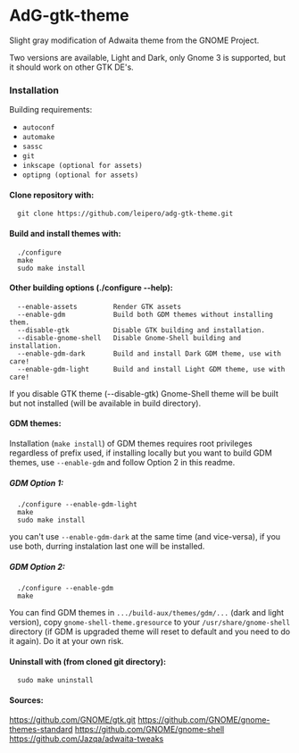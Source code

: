# AdG-gtk-theme
Slight gray modification of Adwaita theme from the GNOME Project.

Two versions are available, Light and Dark, only Gnome 3 is supported, but it should work on other GTK DE's.

### Installation
Building requirements:
* `autoconf`
* `automake`
* `sassc`
* `git`
* `inkscape (optional for assets)`
* `optipng (optional for assets)`

#### Clone repository with:

      git clone https://github.com/leipero/adg-gtk-theme.git
      
#### Build and install themes with:

      ./configure
      make
      sudo make install
      
#### Other building options (./configure --help):

      --enable-assets         Render GTK assets
      --enable-gdm            Build both GDM themes without installing them.
      --disable-gtk           Disable GTK building and installation.
      --disable-gnome-shell   Disable Gnome-Shell building and installation.
      --enable-gdm-dark       Build and install Dark GDM theme, use with care!
      --enable-gdm-light      Build and install Light GDM theme, use with care!

If you disable GTK theme (--disable-gtk) Gnome-Shell theme will be built but not installed (will be available in build directory).

#### GDM themes:

Installation (`make install`) of GDM themes requires root privileges regardless of prefix used, if installing locally but you want to build GDM themes, use `--enable-gdm` and follow Option 2 in this readme.

##### GDM Option 1:

      ./configure --enable-gdm-light
      make
      sudo make install

you can't use `--enable-gdm-dark` at the same time (and vice-versa), if you use both, durring instalation last one will be installed.
      
##### GDM Option 2:

      ./configure --enable-gdm
      make
      
You can find GDM themes in `.../build-aux/themes/gdm/...` (dark and light version), copy `gnome-shell-theme.gresource` to your `/usr/share/gnome-shell` directory (if GDM is upgraded theme will reset to default and you need to do it again). Do it at your own risk.

#### Uninstall with (from cloned git directory):

      sudo make uninstall

#### Sources:

   https://github.com/GNOME/gtk.git
   https://github.com/GNOME/gnome-themes-standard
   https://github.com/GNOME/gnome-shell
   https://github.com/Jazqa/adwaita-tweaks
